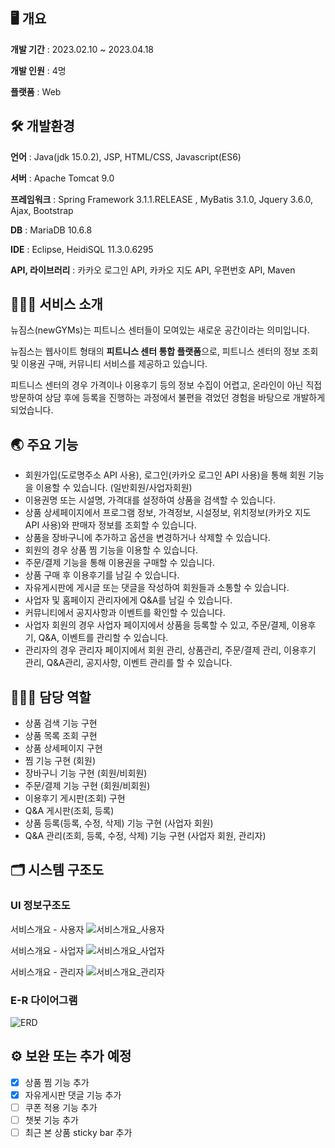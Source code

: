 ## 🖥️ 개요

**개발 기간** : 2023.02.10 ~ 2023.04.18

**개발 인원** : 4명

**플랫폼** : Web


## 🛠️ 개발환경

**언어** : Java(jdk 15.0.2), JSP, HTML/CSS, Javascript(ES6)

**서버** : Apache Tomcat 9.0

**프레임워크** : Spring Framework 3.1.1.RELEASE , MyBatis 3.1.0, Jquery 3.6.0, Ajax, Bootstrap

**DB** : MariaDB 10.6.8

**IDE** : Eclipse, HeidiSQL 11.3.0.6295

**API, 라이브러리** : 카카오 로그인 API, 카카오 지도 API, 우편번호 API, Maven


## 🏋🏻‍♂️ 서비스 소개

뉴짐스(newGYMs)는 피트니스 센터들이 모여있는 새로운 공간이라는 의미입니다. 

뉴짐스는 웹사이트 형태의 **피트니스 센터 통합 플랫폼**으로, 피트니스 센터의 정보 조회 및 이용권 구매, 커뮤니티 서비스를 제공하고 있습니다.

피트니스 센터의 경우 가격이나 이용후기 등의 정보 수집이 어렵고, 온라인이 아닌 직접 방문하여 상담 후에 등록을 진행하는 과정에서 불편을 겪었던 경험을 바탕으로 개발하게 되었습니다.


## 🌏 주요 기능

- 회원가입(도로명주소 API 사용), 로그인(카카오 로그인 API 사용)을 통해 회원 기능을 이용할 수 있습니다. (일반회원/사업자회원)
- 이용권명 또는 시설명, 가격대를 설정하여 상품을 검색할 수 있습니다.
- 상품 상세페이지에서 프로그램 정보, 가격정보, 시설정보, 위치정보(카카오 지도 API 사용)와 판매자 정보를 조회할 수 있습니다.
- 상품을 장바구니에 추가하고 옵션을 변경하거나 삭제할 수 있습니다.
- 회원의 경우 상품 찜 기능을 이용할 수 있습니다.
- 주문/결제 기능을 통해 이용권을 구매할 수 있습니다.
- 상품 구매 후 이용후기를 남길 수 있습니다.
- 자유게시판에 게시글 또는 댓글을 작성하여 회원들과 소통할 수 있습니다.
- 사업자 및 홈페이지 관리자에게 Q&A를 남길 수 있습니다.
- 커뮤니티에서 공지사항과 이벤트를 확인할 수 있습니다.
- 사업자 회원의 경우 사업자 페이지에서 상품을 등록할 수 있고, 주문/결제, 이용후기, Q&A, 이벤트를 관리할 수 있습니다.
- 관리자의 경우 관리자 페이지에서 회원 관리, 상품관리, 주문/결제 관리, 이용후기 관리, Q&A관리, 공지사항, 이벤트 관리를 할 수 있습니다.


## 👩🏻‍💻 담당 역할

- 상품 검색 기능 구현
- 상품 목록 조회 구현
- 상품 상세페이지 구현
- 찜 기능 구현 (회원)
- 장바구니 기능 구현 (회원/비회원)
- 주문/결제 기능 구현 (회원/비회원)
- 이용후기 게시판(조회) 구현
- Q&A 게시판(조회, 등록)
- 상품 등록(등록, 수정, 삭제) 기능 구현 (사업자 회원)
- Q&A 관리(조회, 등록, 수정, 삭제) 기능 구현 (사업자 회원, 관리자)


## 🗂 시스템 구조도


### UI 정보구조도

서비스개요 - 사용자
![서비스개요_사용자](https://user-images.githubusercontent.com/114473313/236721536-d9bef248-b3aa-4bea-bbb4-fd5f9b2e9e21.jpeg)

서비스개요 - 사업자
![서비스개요_사업자](https://user-images.githubusercontent.com/114473313/236721681-0fbf8664-fa8e-4cf6-a3de-860033302ab8.jpeg)

서비스개요 - 관리자
![서비스개요_관리자](https://user-images.githubusercontent.com/114473313/236721701-f2b654fc-61b0-4ac1-99b8-6d263dbffe36.jpeg)


### E-R 다이어그램

![ERD](https://user-images.githubusercontent.com/114473313/236721866-f268d194-f93f-467c-ad9a-c5008dfe5931.png)


## ⚙️ 보완 또는 추가 예정

- [x]  상품 찜 기능 추가
- [x]  자유게시판 댓글 기능 추가
- [ ]  쿠폰 적용 기능 추가
- [ ]  챗봇 기능 추가
- [ ]  최근 본 상품 sticky bar 추가
